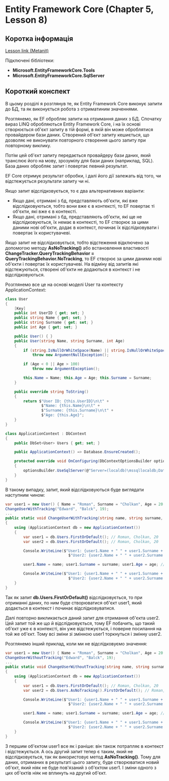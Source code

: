 # Entity Framework Core (Chapter 5, Lesson 8)

## Коротка інформація
[Lesson link (Metanit)](https://metanit.com/sharp/entityframeworkcore/5.8.php)

Підключені бібліотеки:

* **Microsoft.EntityFrameworkCore.Tools**
* **Microsoft.EntityFrameworkCore.SqlServer**

## Короткий конспект

В цьому розділі я розглянув те, як Entity Framework Core виконує запити до БД, та як виконується робота з отриматиним значеннями.

Розглянемо, як EF обробляє запити на отримання даних з БД. Спочатку вираз 
LINQ обробляються Entity Framework Core, і на їх основі створюється об'єкт запиту в тій формі, в якій він може 
оброблятися провайдером бази даних. Створений об'єкт запиту кешиється, що дозволяє не виконувати повторного створення цього запиту при повторному виклику.

Потім цей об'єкт запиту передається провайдеру бази даних, який транслює його на мову, зрозумілу для бази даних (наприклад, SQL). 
База даних обробляє запит і повертає певний результат.

EF Core отримує результат обробки, і далі його дії залежать від того, чи відстежується результати запиту чи ні.

Якщо запит відслідковується, то є два альтернативних варіанти:
* Якщо дані, отримані з бд, представляють об'єкти, які вже відслідковуються, тобто вони вже є в контексті, то EF повертає ті об'єкти, які вже є в контексті.
* Якщо дані, отримані з бд, представляють об'єкти, які ще не відслідковуються, їх немає в контексті, то EF створює за цими даними нові об'єкти, 
додає в контекст, починає їх відслідковувати і повертає їх користувачеві.

Якщо запит не відслідковується, тобто відстеження відключено за допомогою методу **AsNoTracking()** або встановлення властивості 
**ChangeTracker.QueryTrackingBehavior = QueryTrackingBehavior.NoTracking**, то EF створює за цими даними нові об'єкти і повертає їх користувачеві. 
На відміну від запитів які відстежуються, створені об'єкти не додаються в контекст і не відслідковуються.

Розглянемо все це на основі моделі User та контексту ApplicationContext:

```csharp
class User
{
    [Key]
    public int UserID { get; set; }
    public string Name { get; set; }
    public string Surname { get; set; }
    public int Age { get; set; }

    public User() { }
    public User(string Name, string Surname, int Age)
    {
        if (string.IsNullOrWhiteSpace(Name) || string.IsNullOrWhiteSpace(Surname))
            throw new ArgumentNullException();

        if (Age < 0 || Age > 100)
            throw new ArgumentException();

        this.Name = Name; this.Age = Age; this.Surname = Surname;
    }

    public override string ToString()
    {
        return $"User ID: {this.UserID}\n\t" +
                $"Name: {this.Name}\n\t" +
                $"Surname: {this.Surname}\n\t" +
                $"Age: {this.Age}";
    }
}

class ApplicationContext : DbContext
{
    public DbSet<User> Users { get; set; }

    public ApplicationContext() => Database.EnsureCreated();

    protected override void OnConfiguring(DbContextOptionsBuilder optionsBuilder)
    {
        optionsBuilder.UseSqlServer(@"Server=(localdb)\mssqllocaldb;Database=EF5.8;Trusted_Connection=True;");
    }
}
```

В такому випадку, запит, який відслідковуються буде виглядати наступним чином:

```csharp
var user1 = new User() { Name = "Roman", Surname = "Cholkan", Age = 20 };
ChangeUserWithTracking("Edward", "Balck", 19);
...
public static void ChangeUserWithTracking(string name, string surname, int age) 
{
    using (ApplicationContext db = new ApplicationContext())
    {
        var user1 = db.Users.FirstOrDefault(); // Roman, Cholkan, 20
        var user2 = db.Users.FirstOrDefault(); // Roman, Cholkan, 20

        Console.WriteLine($"User1: {user1.Name + " " + user1.Surname + " " + user1.Age}\n" + // Roman, Cholkan, 20
                            $"User2: {user2.Name + " " + user2.Surname + " " + user2.Age}"); // Roman, Cholkan, 20

        user1.Name = name; user1.Surname = surname; user1.Age = age; // Edward, Balck, 19

        Console.WriteLine($"User1: {user1.Name + " " + user1.Surname + " " + user1.Age}\n" + // Edward, Balck, 19
                            $"User2: {user2.Name + " " + user2.Surname + " " + user2.Age}"); // Edward, Balck, 19
    }
}
```

Так як запит **db.Users.FirstOrDefault()** відслідковується, то при отриманні даних, по ним буде створюватися об'єкт user1, 
який додається в контекст і починає відслідковуватися.

Далі повторно викликається даний запит для отримання об'єкта user2. Цей запит той же що й відслідковується, тому EF побачить, 
що такий об'єкт уже є в контексті, він уже відстежується, і поверне посилання на той же об'єкт. Тому всі зміни зі змінною user1 торкнуться і змінну user2.

Розглянемо інший приклад, коли ми не відслідковуємо значення:

```csharp
var user1 = new User() { Name = "Roman", Surname = "Cholkan", Age = 20 };
ChangeUserWithoutTracking("Edward", "Balck", 19);
...
public static void ChangeUserWithoutTracking(string name, string surname, int age)
{
    using (ApplicationContext db = new ApplicationContext())
    {
        var user1 = db.Users.FirstOrDefault(); // Roman, Cholkan, 20
        var user2 = db.Users.AsNoTracking().FirstOrDefault(); // Roman, Cholkan, 20

        Console.WriteLine($"User1: {user1.Name + " " + user1.Surname + " " + user1.Age}\n" + // Roman, Cholkan, 20
                            $"User2: {user2.Name + " " + user2.Surname + " " + user2.Age}"); // Roman, Cholkan, 20

        user1.Name = name; user1.Surname = surname; user1.Age = age; // Edward, Balck, 19

        Console.WriteLine($"User1: {user1.Name + " " + user1.Surname + " " + user1.Age}\n" + // Edward, Balck, 19
                            $"User2: {user2.Name + " " + user2.Surname + " " + user2.Age}"); // Roman, Cholkan, 20
    }
}
```

З першим об'єктом user1 все як і раніше: він також потрапляє в контекст і відстежується. А ось другий запит тепер є таким, який не відслідковується, 
так як використовує метод **AsNoTracking()**. Тому для даних, отриманих в результаті цього запиту, буде створюватися новий об'єкт, 
який ніяк не буде пов'язаний з об'єктом user1. І зміни одного з цих об'єктів ніяк не вплинуть на другий об'єкт.